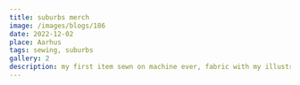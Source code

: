 ```yaml
---
title: suburbs merch
image: /images/blogs/186
date: 2022-12-02
place: Aarhus
tags: sewing, suburbs
gallery: 2
description: my first item sewn on machine ever, fabric with my illustration
---
```

